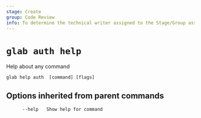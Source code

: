 ```yaml
---
stage: Create
group: Code Review
info: To determine the technical writer assigned to the Stage/Group associated with this page, see https://about.gitlab.com/handbook/product/ux/technical-writing/#assignments
---
```


<!--
This documentation is auto generated by a script.
Please do not edit this file directly. Run `make gen-docs` instead.
-->

# `glab auth help`

Help about any command

```plaintext
glab help auth  [command] [flags]
```

## Options inherited from parent commands

```plaintext
      --help   Show help for command
```
